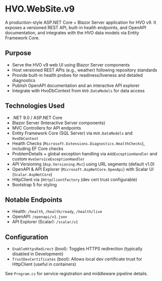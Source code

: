# HVO.WebSite.v9

A production-style ASP.NET Core + Blazor Server application for HVO v9. It exposes a versioned REST API, built-in health endpoints, and OpenAPI documentation, and integrates with the HVO data models via Entity Framework Core.

## Purpose

- Serve the HVO v9 web UI using Blazor Server components
- Host versioned REST APIs (e.g., weather) following repository standards
- Provide built-in health probes for readiness/liveness and detailed diagnostics
- Publish OpenAPI documentation and an interactive API explorer
- Integrate with HvoDbContext from `HVO.DataModels` for data access

## Technologies Used

- .NET 9.0 / ASP.NET Core
- Blazor Server (Interactive Server components)
- MVC Controllers for API endpoints
- Entity Framework Core (SQL Server) via `HVO.DataModels` and `HvoDbContext`
- Health Checks (`Microsoft.Extensions.Diagnostics.HealthChecks`), including EF Core checks
- ProblemDetails + global exception handling via `AddExceptionHandler` and custom `HvoServiceExceptionHandler`
- API Versioning (`Asp.Versioning.Mvc`) using URL segments (default v1.0)
- OpenAPI & API Explorer (`Microsoft.AspNetCore.OpenApi`) with Scalar UI (`Scalar.AspNetCore`)
- HttpClient via `IHttpClientFactory` (dev cert trust configurable)
- Bootstrap 5 for styling

## Notable Endpoints

- Health: `/health`, `/health/ready`, `/health/live`
- OpenAPI: `/openapi/v1.json`
- API Explorer (Scalar): `/scalar/v1`

## Configuration

- `EnableHttpsRedirect` (bool): Toggles HTTPS redirection (typically disabled in Development)
- `TrustDevCertificates` (bool): Allows local dev certificate trust for HttpClient (useful in containers)

See `Program.cs` for service registration and middleware pipeline details.
